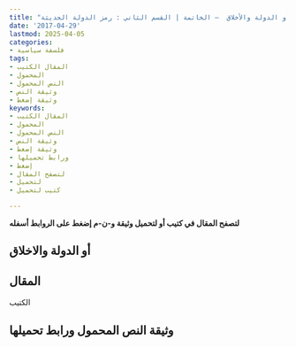 ```yaml
---
title: "الاستحالة الممتنعة أو الدولة والأخلاق  – الخاتمة | القسم الثاني : رمز الدولة الحديثة"
date: '2017-04-29'
lastmod: 2025-04-05
categories:
- فلسفة سياسية
tags:
- المقال الكتيب
- المحمول
- النص المحمول
- وثيقة النص
- وثيقة إضغط
keywords:
- المقال الكتيب
- المحمول
- النص المحمول
- وثيقة النص
- وثيقة إضغط
- ورابط تحميلها
- إضغط
- لتصفح المقال
- لتحميل
- كتيب لتحميل

---
```

**لتصفح المقال في كتيب أو لتحميل وثيقة و-ن-م إضغط على الروابط أسفله**

## **أو الدولة والاخلاق**

## المقال

الكتيب

## وثيقة النص المحمول ورابط تحميلها

###
